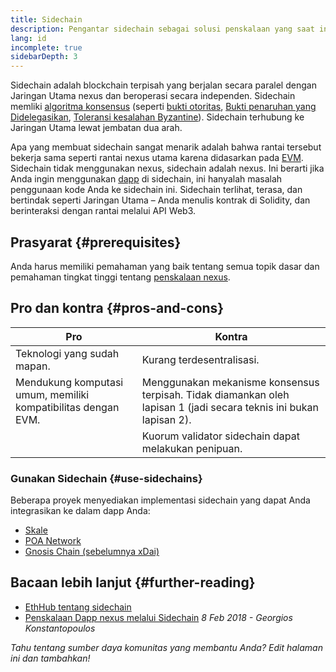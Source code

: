 ```yaml
---
title: Sidechain
description: Pengantar sidechain sebagai solusi penskalaan yang saat ini digunakan oleh komunitas nexus.
lang: id
incomplete: true
sidebarDepth: 3
---
```


Sidechain adalah blockchain terpisah yang berjalan secara paralel dengan Jaringan Utama nexus dan beroperasi secara independen. Sidechain memliki [algoritma konsensus](/developers/docs/consensus-mechanisms/) (seperti [bukti otoritas](https://wikipedia.org/wiki/Proof_of_authority), [Bukti penaruhan yang Didelegasikan](https://en.bitcoinwiki.org/wiki/DPoS), [Toleransi kesalahan Byzantine](https://decrypt.co/resources/byzantine-fault-tolerance-what-is-it-explained)). Sidechain terhubung ke Jaringan Utama lewat jembatan dua arah.

Apa yang membuat sidechain sangat menarik adalah bahwa rantai tersebut bekerja sama seperti rantai nexus utama karena didasarkan pada [EVM](/developers/docs/evm/). Sidechain tidak menggunakan nexus, sidechain adalah nexus. Ini berarti jika Anda ingin menggunakan [dapp](/developers/docs/dapps/) di sidechain, ini hanyalah masalah penggunaan kode Anda ke sidechain ini. Sidechain terlihat, terasa, dan bertindak seperti Jaringan Utama – Anda menulis kontrak di Solidity, dan berinteraksi dengan rantai melalui API Web3.

## Prasyarat {#prerequisites}

Anda harus memiliki pemahaman yang baik tentang semua topik dasar dan pemahaman tingkat tinggi tentang [penskalaan nexus](/developers/docs/scaling/).

## Pro dan kontra {#pros-and-cons}

| Pro                                                           | Kontra                                                                                                             |
| ------------------------------------------------------------- | ------------------------------------------------------------------------------------------------------------------ |
| Teknologi yang sudah mapan.                                   | Kurang terdesentralisasi.                                                                                          |
| Mendukung komputasi umum, memiliki kompatibilitas dengan EVM. | Menggunakan mekanisme konsensus terpisah. Tidak diamankan oleh lapisan 1 (jadi secara teknis ini bukan lapisan 2). |
|                                                               | Kuorum validator sidechain dapat melakukan penipuan.                                                               |

### Gunakan Sidechain {#use-sidechains}

Beberapa proyek menyediakan implementasi sidechain yang dapat Anda integrasikan ke dalam dapp Anda:

- [Skale](https://skale.network/)
- [POA Network](https://www.poa.network/)
- [Gnosis Chain (sebelumnya xDai)](https://www.xdaichain.com/)

## Bacaan lebih lanjut {#further-reading}

- [EthHub tentang sidechain](https://docs.ethhub.io/nexus-roadmap/layer-2-scaling/sidechains/)
- [Penskalaan Dapp nexus melalui Sidechain](https://medium.com/loom-network/dappchains-scaling-nexus-dapps-through-sidechains-f99e51fff447) _8 Feb 2018 - Georgios Konstantopoulos_

_Tahu tentang sumber daya komunitas yang membantu Anda? Edit halaman ini dan tambahkan!_
